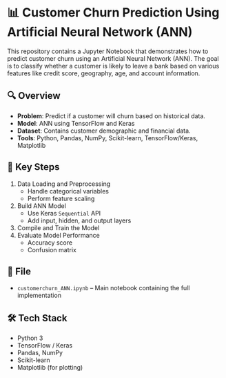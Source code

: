 # 📊 Customer Churn Prediction Using Artificial Neural Network (ANN)

This repository contains a Jupyter Notebook that demonstrates how to predict customer churn using an Artificial Neural Network (ANN). The goal is to classify whether a customer is likely to leave a bank based on various features like credit score, geography, age, and account information.

## 🔍 Overview

- **Problem**: Predict if a customer will churn based on historical data.
- **Model**: ANN using TensorFlow and Keras
- **Dataset**: Contains customer demographic and financial data.
- **Tools**: Python, Pandas, NumPy, Scikit-learn, TensorFlow/Keras, Matplotlib

## 🧠 Key Steps

1. Data Loading and Preprocessing
   - Handle categorical variables
   - Perform feature scaling
2. Build ANN Model
   - Use Keras `Sequential` API
   - Add input, hidden, and output layers
3. Compile and Train the Model
4. Evaluate Model Performance
   - Accuracy score
   - Confusion matrix

## 📁 File

- `customerchurn_ANN.ipynb` – Main notebook containing the full implementation

## 🛠️ Tech Stack

- Python 3
- TensorFlow / Keras
- Pandas, NumPy
- Scikit-learn
- Matplotlib (for plotting)
